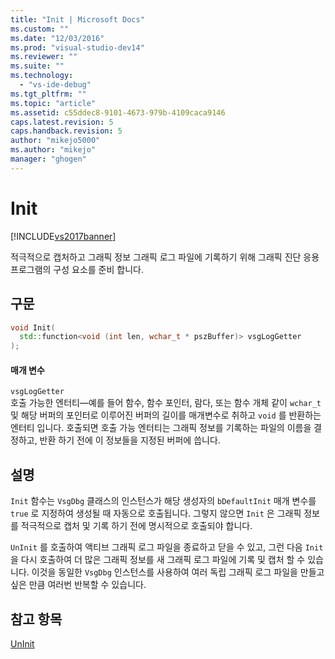 ```yaml
---
title: "Init | Microsoft Docs"
ms.custom: ""
ms.date: "12/03/2016"
ms.prod: "visual-studio-dev14"
ms.reviewer: ""
ms.suite: ""
ms.technology: 
  - "vs-ide-debug"
ms.tgt_pltfrm: ""
ms.topic: "article"
ms.assetid: c55ddec8-9101-4673-979b-4109caca9146
caps.latest.revision: 5
caps.handback.revision: 5
author: "mikejo5000"
ms.author: "mikejo"
manager: "ghogen"
---
```

# Init
[!INCLUDE[vs2017banner](../code-quality/includes/vs2017banner.md)]

적극적으로 캡처하고 그래픽 정보 그래픽 로그 파일에 기록하기 위해 그래픽 진단 응용 프로그램의 구성 요소를 준비 합니다.  
  
## 구문  
  
```cpp  
void Init(  
  std::function<void (int len, wchar_t * pszBuffer)> vsgLogGetter  
);  
```  
  
#### 매개 변수  
 `vsgLogGetter`  
 호출 가능한 엔터티—예를 들어 함수, 함수 포인터, 람다, 또는 함수 개체 같이 `wchar_t` 및 해당 버퍼의 포인터로 이루어진 버퍼의 길이를 매개변수로 취하고 `void` 를 반환하는 엔터티 입니다.  호출되면 호출 가능 엔터티는 그래픽 정보를 기록하는 파일의 이름을 결정하고, 반환 하기 전에 이 정보들을 지정된 버퍼에 씁니다.  
  
## 설명  
 `Init` 함수는 `VsgDbg` 클래스의 인스턴스가 해당 생성자의 `bDefaultInit` 매개 변수를 `true` 로 지정하여 생성될 때 자동으로 호출됩니다. 그렇지 않으면 `Init` 은 그래픽 정보를 적극적으로 캡처 및 기록 하기 전에 명시적으로 호출되야 합니다.  
  
 `UnInit` 를 호출하여 액티브 그래픽 로그 파일을 종료하고 닫을 수 있고, 그런 다음 `Init` 을 다시 호출하여 더 많은 그래픽 정보를 새 그래픽 로그 파일에 기록 및 캡처 할 수 있습니다.  이것을 동일한 `VsgDbg` 인스턴스를 사용하여 여러 독립 그래픽 로그 파일을 만들고 싶은 만큼 여러번 반복할 수 있습니다.  
  
## 참고 항목  
 [UnInit](../debugger/init.md)